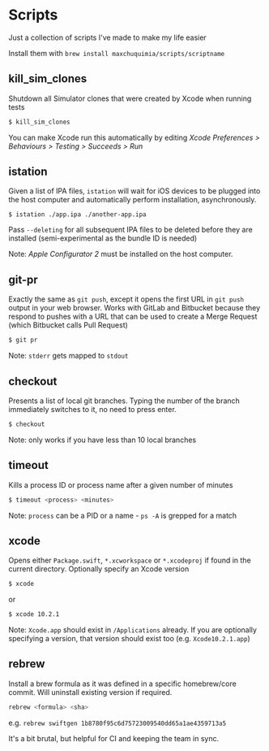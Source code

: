 # Scripts
Just a collection of scripts I've made to make my life easier

Install them with `brew install maxchuquimia/scripts/scriptname`

## kill_sim_clones 

Shutdown all Simulator clones that were created by Xcode when running tests 

```sh
$ kill_sim_clones
```

You can make Xcode run this automatically by editing _Xcode Preferences > Behaviours > Testing > Succeeds > Run_

## istation
Given a list of IPA files, `istation` will wait for iOS devices to be plugged into the host computer and automatically perform installation, asynchronously.

```
$ istation ./app.ipa ./another-app.ipa
```

Pass `--deleting` for all subsequent IPA files to be deleted before they are installed (semi-experimental as the bundle ID is needed)

Note: _Apple Configurator 2_ must be installed on the host computer.

## git-pr

Exactly the same as `git push`, except it opens the first URL in `git push` output in your web browser.
Works with GitLab and Bitbucket because they respond to pushes with a URL that can be used to create a Merge Request (which Bitbucket calls Pull Request)

```sh
$ git pr
```

Note: `stderr` gets mapped to `stdout`


## checkout

Presents a list of local git branches. Typing the number of the branch immediately switches to it, no need to press enter.

```sh
$ checkout
```

Note: only works if you have less than 10 local branches

## timeout

Kills a process ID or process name after a given number of minutes

```sh
$ timeout <process> <minutes>
```

Note: `process` can be a PID or a name - `ps -A` is grepped for a match

## xcode
Opens either `Package.swift`, `*.xcworkspace` or `*.xcodeproj` if found in the current directory. Optionally specify an Xcode version

```sh
$ xcode
```

or

```sh
$ xcode 10.2.1
```

Note: `Xcode.app` should exist in `/Applications` already. If you are optionally specifying a version, that version should exist too (e.g. `Xcode10.2.1.app`)

## rebrew

Install a brew formula as it was defined in a specific homebrew/core commit. Will uninstall existing version if required.

```sh
rebrew <formula> <sha>
```
e.g. `rebrew swiftgen 1b8780f95c6d75723009540dd65a1ae4359713a5`

It's a bit brutal, but helpful for CI and keeping the team in sync.
